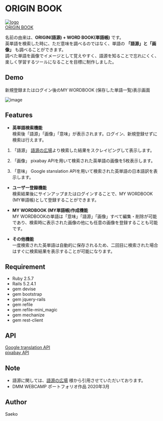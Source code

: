 # ORIGIN BOOK

[![logo](https://user-images.githubusercontent.com/58896213/76677958-17ee5e00-6617-11ea-8dcf-7abb1da8358b.jpg)](http://13.115.157.168)  
[ORIGIN BOOK](http://13.115.157.168/)



名前の由来は、**ORIGIN(語源) + WORD BOOK(単語帳)** です。  
英単語を検索した時に、ただ意味を調べるのではなく、単語の **「語源」**と**「画像」** も調べることができます。  
調べた単語を画像でイメージとして覚えやすく、語源を知ることで忘れにくく、楽しく学習するツールになることを目標に制作しました。



## Demo  
新規登録またはログイン後のMY WORDBOOK (保存した単語一覧)表示画面

![image](https://user-images.githubusercontent.com/58896213/77268705-1a714780-6cea-11ea-8144-ca914d235430.png)



## Features

* **英単語検索機能**  
検索後「語源」「画像」「意味」が表示されます。ログイン、新規登録せずに検索は行えます。

1. 「語源」
[語源の広場](http://gogen-wisdom.hatenablog.com/)より検索した結果をスクレイピングして表示します。

2. 「画像」
pixabay APIを用いて検索された英単語の画像を5枚表示します。

3. 「意味」
Google stanslation APIを用いて検索された英単語の日本語訳を表示します。



* **ユーザー登録機能**  
検索結果後にサインアップまたはログインすることで、MY WORDBOOK (MY単語帳)として登録することができます。

* **MY WORDBOOK (MY単語帳)作成機能**  
MY WORDBOOKの単語は「意味」「語源」「画像」すべて編集・削除が可能であり、検索時に表示された画像の他にも任意の画像を登録することも可能です。



* **その他機能**  
一度検索された英単語は自動的に保存されるため、二回目に検索された場合はすぐに検索結果を表示することが可能になります。


## Requirement  
* Ruby 2.5.7
* Rails 5.2.4.1
* gem devise
* gem bootstrap
* gem jquery-rails
* gem refile
* gem refile-mini_magic
* gem mechanize
* gem rest-client


## API
[Google translation API](https://cloud.google.com/translate/docs?hl=ja)  
[pixabay API](https://pixabay.com/api/docs/)


## Note
* 語源に関しては、[語源の広場](http://gogen-wisdom.hatenablog.com/)
様から引用させていただいております。  
* DMM WEBCAMP ポートフォリオ作品 2020年3月



## Author

Saeko